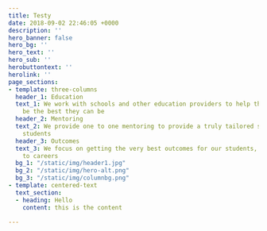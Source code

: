 ```yaml
---
title: Testy
date: 2018-09-02 22:46:05 +0000
description: ''
hero_banner: false
hero_bg: ''
hero_text: ''
hero_sub: ''
herobuttontext: ''
herolink: ''
page_sections:
- template: three-columns
  header_1: Education
  text_1: We work with schools and other education providers to help their students
    be the best they can be
  header_2: Mentoring
  text_2: We provide one to one mentoring to provide a truly tailored service to our
    students
  header_3: Outcomes
  text_3: We focus on getting the very best outcomes for our students, from education
    to careers
  bg_1: "/static/img/header1.jpg"
  bg_2: "/static/img/hero-alt.png"
  bg_3: "/static/img/columnbg.png"
- template: centered-text
  text_section:
  - heading: Hello
    content: this is the content

---
```

